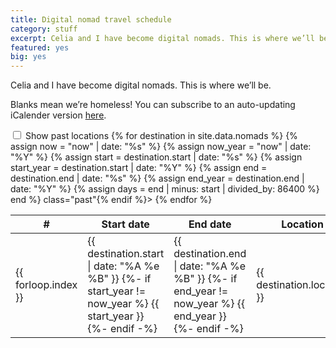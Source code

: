 ```yaml
---
title: Digital nomad travel schedule
category: stuff
excerpt: Celia and I have become digital nomads. This is where we’ll be.
featured: yes
big: yes
---
```


Celia and I have become digital nomads. This is where we’ll be.

Blanks mean we’re homeless! You can subscribe to an auto-updating iCalender version [here](webcal://simonwo.net/nomads.ical).

<style type="text/css">
table tr.past { display: none }
#show_past:checked ~ table tr.past { display: table-row }
</style>

<div>
<input id="show_past" type="checkbox">
<label for="show_past">Show past locations</label>

<table>
  <thead>
    <tr><th>#</th><th>Start date</th><th>End date</th><th>Location</th><th>Days</th></tr>
  </thead>
  <tbody>
    {% for destination in site.data.nomads %}
    {% assign now = "now" | date: "%s" %}
    {% assign now_year = "now" | date: "%Y" %}
    {% assign start = destination.start | date: "%s" %}
    {% assign start_year = destination.start | date: "%Y" %}
    {% assign end = destination.end | date: "%s" %}
    {% assign end_year = destination.end | date: "%Y" %}
    {% assign days = end | minus: start | divided_by: 86400 %}
    <tr{% if now > end %} class="past"{% endif %}>
      <td>{{ forloop.index }}</td>
      <td><time datetime="{{ destination.start | date: "%Y-%m-%d" }}">
        {{ destination.start | date: "%A %e %B" }}
        {%- if start_year != now_year %} {{ start_year }}{%- endif -%}
      </time></td>
      <td><time datetime="{{ destination.end | date: "%Y-%m-%d" }}">
        {{ destination.end | date: "%A %e %B" }}
        {%- if end_year != now_year %} {{ end_year }}{%- endif -%}
      </time></td>
      <td>{{ destination.location }}</td>
      <td>{{ days }}</td>
    </tr>
    {% endfor %}
  </tbody>
</table>
</div>

